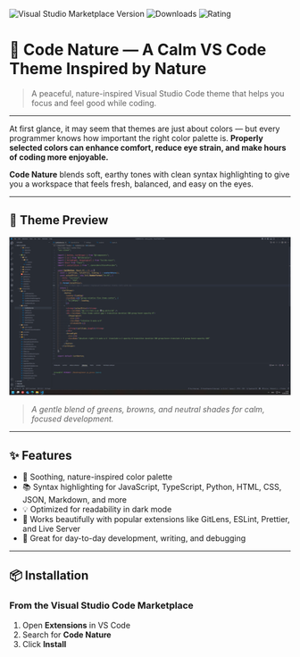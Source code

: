 ![Visual Studio Marketplace Version](https://img.shields.io/visual-studio-marketplace/v/ArmanGrigorian.CodeNature?label=VS%20Code%20Marketplace)
![Downloads](https://img.shields.io/visual-studio-marketplace/d/ArmanGrigorian.CodeNature)
![Rating](https://img.shields.io/visual-studio-marketplace/stars/ArmanGrigorian.CodeNature)


# 🌿 Code Nature — A Calm VS Code Theme Inspired by Nature

> A peaceful, nature-inspired Visual Studio Code theme that helps you focus and feel good while coding.

---

At first glance, it may seem that themes are just about colors — but every programmer knows how important the right color palette is. **Properly selected colors can enhance comfort, reduce eye strain, and make hours of coding more enjoyable.**

**Code Nature** blends soft, earthy tones with clean syntax highlighting to give you a workspace that feels fresh, balanced, and easy on the eyes.

---

## 🌈 Theme Preview

![Code Nature Screenshot](./screenshot.png)

> *A gentle blend of greens, browns, and neutral shades for calm, focused development.*

---

## ✨ Features

- 🌿 Soothing, nature-inspired color palette
- 📚 Syntax highlighting for JavaScript, TypeScript, Python, HTML, CSS, JSON, Markdown, and more
- 💡 Optimized for readability in dark mode
- 🔧 Works beautifully with popular extensions like GitLens, ESLint, Prettier, and Live Server
- 🧪 Great for day-to-day development, writing, and debugging

---

## 📦 Installation

### From the Visual Studio Code Marketplace

1. Open **Extensions** in VS Code
2. Search for **Code Nature**
3. Click **Install**
